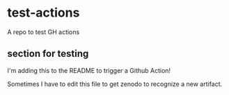 # test-actions

A repo to test GH actions

## section for testing

I'm adding this to the README to trigger a Github Action!

Sometimes I have to edit this file to get zenodo to recognize a new artifact.
